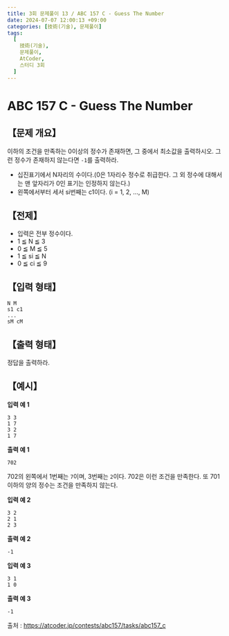 ```yaml
---
title: 3회 문제풀이 13 / ABC 157 C - Guess The Number
date: 2024-07-07 12:00:13 +09:00
categories: [技術(기술), 문제풀이]
tags:
  [
    技術(기술),
    문제풀이,
    AtCoder,
    스터디 3회
  ]
---
```

# ABC 157 C - Guess The Number
## 【문제 개요】
이하의 조건을 만족하는 0이상의 정수가 존재하면, 그 중에서 최소값을 출력하시오. 그런 정수가 존재하지 않는다면 `-1`를 출력하라.<br>
- 십진표기에서 N자리의 수이다.(0은 1자리수 정수로 취급한다. 그 외 정수에 대해서는 맨 앞자리가 0인 표기는 인정하지 않는다.)
- 왼쪽에서부터 세서 si번째는 c1이다. (i = 1, 2, ..., M)

## 【전제】
- 입력은 전부 정수이다.
- 1 ≦ N ≦ 3
- 0 ≦ M ≦ 5
- 1 ≦ si ≦ N
- 0 ≦ ci ≦ 9

## 【입력 형태】
```
N M
s1 c1
...
sM cM
```

## 【출력 형태】
정답을 출력하라.

## 【예시】

**입력 예 1**

```
3 3
1 7
3 2
1 7
```

**출력 예 1**

```
702
```
702의 왼쪽에서 1번째는 `7`이며, 3번째는 `2`이다. 702은 이런 조건을 만족한다. 또 701이하의 양의 정수는 조건을 만족하지 않는다.

**입력 예 2**

```
3 2
2 1
2 3
```

**출력 예 2**

```
-1
```


**입력 예 3**

```
3 1
1 0
```

**출력 예 3**

```
-1
```

출처 : <a href="https://atcoder.jp/contests/abc157/tasks/abc157_c">https://atcoder.jp/contests/abc157/tasks/abc157_c</a> 